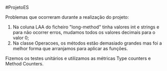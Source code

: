 #ProjetoES

Problemas que ocorreram durante a realização do projeto:
  1. Na coluna LAA do ficheiro "long-method" tinha valores int e strings e para não ocorrer erros, mudamos todos os valores decimais para o valor 0;
  2. Na classe Operacoes, os métodos estão demasiado grandes mas foi a melhor forma que arranjamos para aplicar as funções.

Fizemos os testes unitários e utilizamos as métricas Type counters e Method Counters.
